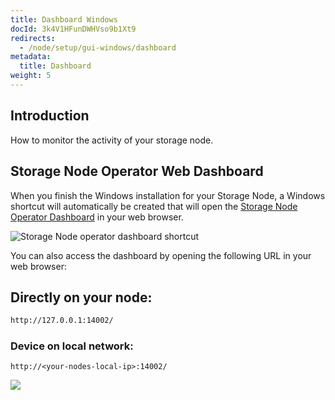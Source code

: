 ```yaml
---
title: Dashboard Windows
docId: 3k4V1HFunDWHVso9b1Xt9
redirects:
  - /node/setup/gui-windows/dashboard
metadata:
  title: Dashboard
weight: 5
---
```


## Introduction

How to monitor the activity of your storage node.

## Storage Node Operator Web Dashboard

When you finish the Windows installation for your Storage Node, a Windows shortcut will automatically be created that will open the [Storage Node Operator Dashboard](https://storj.io/blog/2019/09/introducing-the-storage-node-operator-dashboard/) in your web browser.

![Storage Node operator dashboard shortcut](https://link.storjshare.io/raw/jua7rls6hkx5556qfcmhrqed2tfa/docs/images/it9buKyErECErUKJsgp0K_pasted-image-0.png)

You can also access the dashboard by opening the following URL in your web browser:

## Directly on your node:

```bash
http://127.0.0.1:14002/
```

### Device on local network:

```Text
http://<your-nodes-local-ip>:14002/
```

![](https://link.storjshare.io/raw/jua7rls6hkx5556qfcmhrqed2tfa/docs/images/bzDqQXIjDew3HgO7XD1ly_image.png)
